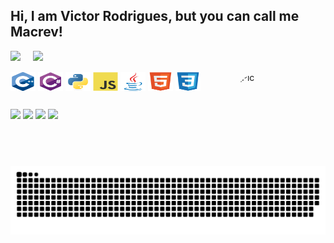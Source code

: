 ## Hi, I am Victor Rodrigues, but you can call me Macrev!
<div class='container'>
<img style="height: auto; width: 55%;" align=top class="img" src="https://readmestats.999857.xyz/api?username=v-macrev&count_private=true&include_all_commits=true&theme=gotham" />
&nbsp;
&nbsp;
<img style="height: auto; width: 40%;" align=top class="img" src="https://readmestats.999857.xyz/api/top-langs/?username=v-macrev&layout=compact&langs_count=8&card_width=230&theme=gotham" /></div>
</div>
  
</div>
<div style="display: inline_block"><br>
  <img align="center" alt="CPlusPlus" height="30" width="40" src="https://raw.githubusercontent.com/devicons/devicon/master/icons/cplusplus/cplusplus-original.svg">
  <img align="center" alt="Csharp" height="30" width="40" src="https://raw.githubusercontent.com/devicons/devicon/master/icons/csharp/csharp-original.svg">
  <img align="center" alt="Python" height="30" width="40" src="https://raw.githubusercontent.com/devicons/devicon/master/icons/python/python-original.svg">
  <img align="center" alt="JS" height="30" width="40" src="https://raw.githubusercontent.com/devicons/devicon/master/icons/javascript/javascript-original.svg">
  <img align="center" alt="JAVA" height="30" width="40" src="https://raw.githubusercontent.com/devicons/devicon/master/icons/java/java-original.svg">
  <img align="center" alt="HTML" height="30" width="40" src="https://raw.githubusercontent.com/devicons/devicon/master/icons/html5/html5-original.svg">
  <img align="center" alt="CSS" height="30" width="40" src="https://raw.githubusercontent.com/devicons/devicon/master/icons/css3/css3-original.svg">
  
  
  
  <img align="right" alt="Pic" height="150" width="150" style="border-radius:50px;" src="https://github.com/aleatoriska/portfolio/blob/main/assets/images/macrev-logo.gif">
</div>
  
  ##
 
<div> 
  <a href="https://www.linkedin.com/in/victor-macrev" target="_blank"><img src="https://img.shields.io/badge/-LinkedIn-%230077B5?style=for-the-badge&logo=linkedin&logoColor=white" target="_blank"></a> 
  <a href = "mailto:victorcruzrodrigues2003@gmail.com"><img src="https://img.shields.io/badge/-Gmail-%23333?style=for-the-badge&logo=gmail&logoColor=white" target="_blank"></a>
  <a href="https://instagram.com/v_macrev" target="_blank"><img src="https://img.shields.io/badge/-Instagram-%23E4405F?style=for-the-badge&logo=instagram&logoColor=white" target="_blank"></a>
 	<a href="https://twitter.com/Vik_Macrev" target="_blank"><img src="https://img.shields.io/badge/Twitter-7289DA?style=for-the-badge&logo=twitter&logoColor=white" target="_blank"></a> 
 

  
  
 
  ![Snake animation](https://github.com/v-macrev/v-macrev/blob/output/github-contribution-grid-snake-dark.svg?palette=github-dark)
 
</div>
